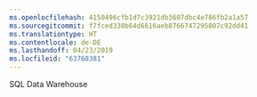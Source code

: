 ```yaml
---
ms.openlocfilehash: 4150496cfb1d7c3921db3607dbc4e786fb2a1a57
ms.sourcegitcommit: f7fced330b64d6616aeb8766747295807c92dd41
ms.translationtype: HT
ms.contentlocale: de-DE
ms.lasthandoff: 04/23/2019
ms.locfileid: "63768381"
---
```

 SQL Data Warehouse 